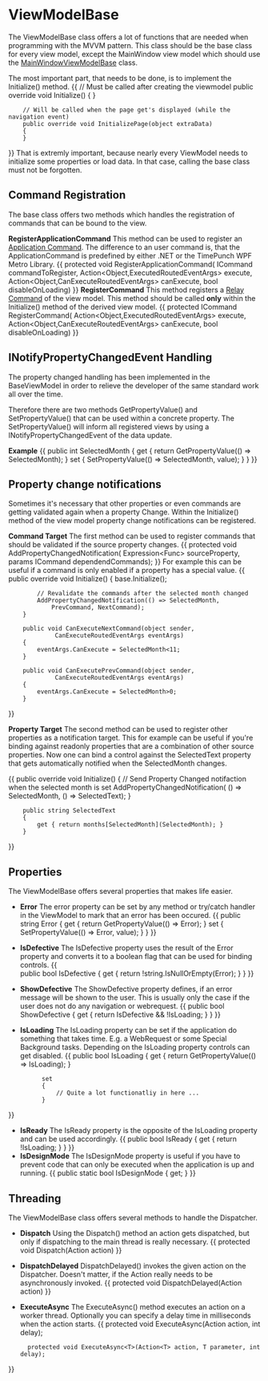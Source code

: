 # ViewModelBase
The ViewModelBase class offers a lot of functions that are needed when programming with the MVVM pattern. This class should be the base class for every view model, except the MainWindow view model which should use the [MainWindowViewModelBase](MainWindowViewModelBase) class.

The most important part, that needs to be done, is to implement the Initialize() method.
{{
        // Must be called after creating the viewmodel
        public override void Initialize()
        {
        }

        // Will be called when the page get's displayed (while the navigation event)
        public override void InitializePage(object extraData)
        {
        }
}}
That is extremly important, because nearly every ViewModel needs to initialize some properties or load data. In that case, calling the base class must not be forgotten.

## Command Registration
The base class offers two methods which handles the registration of commands that can be bound to the view.

**RegisterApplicationCommand**
This method can be used to register an [Application Command](ApplicationCommand). The difference to an user command is, that the ApplicationCommand is predefined by either .NET or the TimePunch WPF Metro Library.
{{
        protected void RegisterApplicationCommand(
            ICommand commandToRegister, 
            Action<Object,ExecutedRoutedEventArgs> execute, 
            Action<Object,CanExecuteRoutedEventArgs> canExecute, 
            bool disableOnLoading)
}}
**RegisterCommand**
This method registers a [Relay Command](RelayCommand) of the view model. This method should be called **only** within the Initialize() method of the derived view model.
{{
        protected ICommand RegisterCommand(
            Action<Object,ExecutedRoutedEventArgs> execute, 
            Action<Object,CanExecuteRoutedEventArgs> canExecute, 
            bool disableOnLoading)
}}

## INotifyPropertyChangedEvent Handling
The property changed handling has been implemented in the BaseViewModel in order to relieve the developer of the same standard work all over the time.

Therefore there are two methods GetPropertyValue() and SetPropertyValue() that can be used within a concrete property. The SetPropertyValue() will inform all registered views by using a INotifyPropertyChangedEvent of the data update.

**Example**
{{
        public int SelectedMonth
        {
            get { return GetPropertyValue(() => SelectedMonth); }
            set { SetPropertyValue(() => SelectedMonth, value); }
        }
}}
## Property change notifications
Sometimes it's necessary that other properties or even commands are getting validated again when a property Change. Within the Initialize() method of the view model property change notifications can be registered.

**Command Target**
The first method can be used to register commands that should be validated if the source property changes.
{{
        protected void AddPropertyChangedNotification<TSource>(
             Expression<Func<TSource>> sourceProperty, 
             params ICommand[]() dependendCommands);
}}
For example this can be useful if a command is only enabled if a property has a special value.
{{
        public override void Initialize()
        {
            base.Initialize();

            // Revalidate the commands after the selected month changed
            AddPropertyChangedNotification(() => SelectedMonth, 
                PrevCommand, NextCommand);
        }

        public void CanExecuteNextCommand(object sender, 
                 CanExecuteRoutedEventArgs eventArgs)
        {
            eventArgs.CanExecute = SelectedMonth<11;
        }

        public void CanExecutePrevCommand(object sender, 
                 CanExecuteRoutedEventArgs eventArgs)
        {
            eventArgs.CanExecute = SelectedMonth>0;
        }
}}

**Property Target**
The second method can be used to register other properties as a notification target. This for example can be useful if you're binding against readonly properties that are a combination of other source properties. Now one can bind a control against the SelectedText property that gets automatically notified  when the SelectedMonth changes.

{{
        public override void Initialize()
        {
            // Send Property Changed notifaction when the selected month is set
            AddPropertyChangedNotification(
                () => SelectedMonth, () => SelectedText);
        }

        public string SelectedText
        {
            get { return months[SelectedMonth](SelectedMonth); }
        }
}}

## Properties
The ViewModelBase offers several properties that makes life easier.

* **Error**
The error property can be set by any method or try/catch handler in the ViewModel to mark that an error has been occured.
{{
        public string Error
        {
            get { return GetPropertyValue(() => Error); }
            set { SetPropertyValue(() => Error, value); }
        }
}}
* **IsDefective**
The IsDefective property uses the result of the Error property and converts it to a boolean flag that can be used for binding controls.
{{        
        public bool IsDefective
        {
            get { return !string.IsNullOrEmpty(Error); }
        }
}}
* **ShowDefective**
The ShowDefective property defines, if an error message will be shown to the user. This is usually only the case if the user does not do any navigation or webrequest.
{{
        public bool ShowDefective
        {
            get { return IsDefective && !IsLoading; }
        }
}}
* **IsLoading**
The IsLoading property can be set if the application do something that takes time. E.g. a WebRequest or some Special Background tasks. Depending on the IsLoading property controls can get disabled.
{{
        public bool IsLoading
        {
            get
            {
                return GetPropertyValue(() => IsLoading);
            }

            set
            {
                // Quite a lot functionatliy in here ...
            }
}}
* **IsReady**
The IsReady property is the opposite of the IsLoading property and can be used accordingly.
{{
        public bool IsReady
        {
            get { return !IsLoading; }
        }
}}
* **IsDesignMode**
The IsDesignMode property is useful if you have to prevent code that can only be executed when the application is up and running.
{{
        public static bool IsDesignMode { get; }
}}
## Threading
The ViewModelBase class offers several methods to handle the Dispatcher.

* **Dispatch**
Using the Dispatch() method an action gets dispatched, but only if dispatching to the main thread is really necessary.
{{
        protected void Dispatch(Action action)
}}
* **DispatchDelayed**
DispatchDelayed() invokes the given action on the Dispatcher. Doesn't matter, if the Action really needs to be asynchronously invoked.
{{
        protected void DispatchDelayed(Action action)
}}
* **ExecuteAsync**
The ExecuteAsync() method executes an action on a worker thread. Optionally you can specify a delay time in milliseconds when the action starts.
{{
        protected void ExecuteAsync(Action action, int delay);

        protected void ExecuteAsync<T>(Action<T> action, T parameter, int delay);
}}